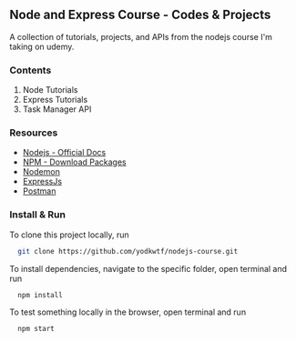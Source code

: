 ## Node and Express Course - Codes & Projects

A collection of tutorials, projects, and APIs from the nodejs course I'm taking on udemy.

### Contents

1. Node Tutorials
2. Express Tutorials
3. Task Manager API

### Resources

- [Nodejs - Official Docs](https://nodejs.org/en/)
- [NPM - Download Packages](https://www.npmjs.com/)
- [Nodemon](https://www.npmjs.com/package/nodemon)
- [ExpressJs](https://www.npmjs.com/package/express)
- [Postman](https://www.postman.com/)

### Install & Run

To clone this project locally, run

```bash
  git clone https://github.com/yodkwtf/nodejs-course.git
```

To install dependencies, navigate to the specific folder, open terminal and run

```bash
  npm install
```

To test something locally in the browser, open terminal and run

```bash
  npm start
```
